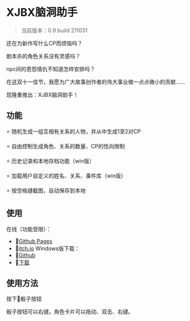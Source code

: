 # XJBX脑洞助手
> 当前版本：0.9 build 211031

还在为新作写什么CP而烦恼吗？

剧本杀的角色关系没有灵感吗？

npc间的恩怨情仇不知道怎样安排吗？


在这双十一佳节，我愿为广大故事创作者的伟大事业做一点点微小的贡献……

现隆重推出：XJBX脑洞助手！


## 功能

⭐ 随机生成一组互相有关系的人物，并从中生成1至2对CP

⭐ 自由控制生成角色、关系的数量、CP的性向限制

⭐ 历史记录和本地存档功能（win版）

⭐ 加载用户自定义的姓名、关系、事件库（win版）

⭐ 按空格键截图，自动保存到本地


## 使用

在线（功能受限）：
+ 🔗[Github Pages](https://ceruleanjo.github.io/XJBX-Release/)
+ 🔗[itch.io](https://cjo.itch.io/xjbx)
Windows版下载：
+ 🔗[Github](https://github.com/ceruleanjo/XJBX-Release/releases)
+ 🔗[下载](https://github.com/ceruleanjo/XJBX-Release/releases/download/prerelease/win-0.9-build211031.zip)


## 使用方法

按下🎲骰子按钮

骰子按钮可以右键。角色卡片可以拖动、双击、右键。
